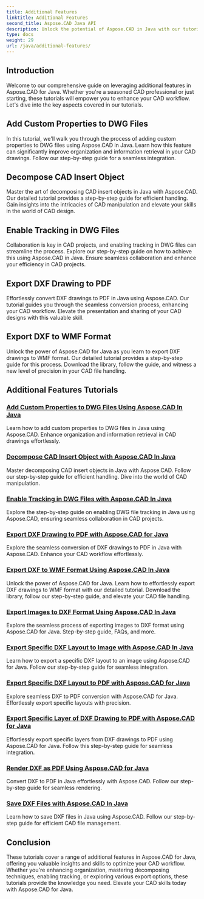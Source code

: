 ```yaml
---
title: Additional Features
linktitle: Additional Features
second_title: Aspose.CAD Java API
description: Unlock the potential of Aspose.CAD in Java with our tutorials. Add custom properties, decompose CAD insert objects, enable tracking, and export DXF drawings seamlessly. Elevate your CAD workflow effortlessly.
type: docs
weight: 29
url: /java/additional-features/
---
```



## Introduction

Welcome to our comprehensive guide on leveraging additional features in Aspose.CAD for Java. Whether you're a seasoned CAD professional or just starting, these tutorials will empower you to enhance your CAD workflow. Let's dive into the key aspects covered in our tutorials.

## Add Custom Properties to DWG Files

In this tutorial, we'll walk you through the process of adding custom properties to DWG files using Aspose.CAD in Java. Learn how this feature can significantly improve organization and information retrieval in your CAD drawings. Follow our step-by-step guide for a seamless integration.

## Decompose CAD Insert Object

Master the art of decomposing CAD insert objects in Java with Aspose.CAD. Our detailed tutorial provides a step-by-step guide for efficient handling. Gain insights into the intricacies of CAD manipulation and elevate your skills in the world of CAD design.

## Enable Tracking in DWG Files

Collaboration is key in CAD projects, and enabling tracking in DWG files can streamline the process. Explore our step-by-step guide on how to achieve this using Aspose.CAD in Java. Ensure seamless collaboration and enhance your efficiency in CAD projects.

## Export DXF Drawing to PDF

Effortlessly convert DXF drawings to PDF in Java using Aspose.CAD. Our tutorial guides you through the seamless conversion process, enhancing your CAD workflow. Elevate the presentation and sharing of your CAD designs with this valuable skill.

## Export DXF to WMF Format

Unlock the power of Aspose.CAD for Java as you learn to export DXF drawings to WMF format. Our detailed tutorial provides a step-by-step guide for this process. Download the library, follow the guide, and witness a new level of precision in your CAD file handling.

## Additional Features Tutorials
### [Add Custom Properties to DWG Files Using Aspose.CAD In Java](./add-custom-properties/)
Learn how to add custom properties to DWG files in Java using Aspose.CAD. Enhance organization and information retrieval in CAD drawings effortlessly.
### [Decompose CAD Insert Object with Aspose.CAD In Java](./decompose-cad-insert-object/)
Master decomposing CAD insert objects in Java with Aspose.CAD. Follow our step-by-step guide for efficient handling. Dive into the world of CAD manipulation.
### [Enable Tracking in DWG Files with Aspose.CAD In Java](./enable-tracking/)
Explore the step-by-step guide on enabling DWG file tracking in Java using Aspose.CAD, ensuring seamless collaboration in CAD projects.
### [Export DXF Drawing to PDF with Aspose.CAD for Java](./export-dxf-to-pdf/)
Explore the seamless conversion of DXF drawings to PDF in Java with Aspose.CAD. Enhance your CAD workflow effortlessly.
### [Export DXF to WMF Format Using Aspose.CAD In Java](./export-dxf-to-wmf/)
Unlock the power of Aspose.CAD for Java. Learn how to effortlessly export DXF drawings to WMF format with our detailed tutorial. Download the library, follow our step-by-step guide, and elevate your CAD file handling.
### [Export Images to DXF Format Using Aspose.CAD In Java](./export-images-to-dxf/)
Explore the seamless process of exporting images to DXF format using Aspose.CAD for Java. Step-by-step guide, FAQs, and more.
### [Export Specific DXF Layout to Image with Aspose.CAD In Java](./export-specific-layout-to-image/)
Learn how to export a specific DXF layout to an image using Aspose.CAD for Java. Follow our step-by-step guide for seamless integration.
### [Export Specific DXF Layout to PDF with Aspose.CAD for Java](./export-specific-layout-to-pdf/)
Explore seamless DXF to PDF conversion with Aspose.CAD for Java. Effortlessly export specific layouts with precision.
### [Export Specific Layer of DXF Drawing to PDF with Aspose.CAD for Java](./export-specific-layer-to-pdf/)
Effortlessly export specific layers from DXF drawings to PDF using Aspose.CAD for Java. Follow this step-by-step guide for seamless integration.
### [Render DXF as PDF Using Aspose.CAD for Java](./render-dxf-as-pdf/)
Convert DXF to PDF in Java effortlessly with Aspose.CAD. Follow our step-by-step guide for seamless rendering.
### [Save DXF Files with Aspose.CAD In Java](./save-dxf-files/)
Learn how to save DXF files in Java using Aspose.CAD. Follow our step-by-step guide for efficient CAD file management.

## Conclusion

These tutorials cover a range of additional features in Aspose.CAD for Java, offering you valuable insights and skills to optimize your CAD workflow. Whether you're enhancing organization, mastering decomposing techniques, enabling tracking, or exploring various export options, these tutorials provide the knowledge you need. Elevate your CAD skills today with Aspose.CAD for Java.
